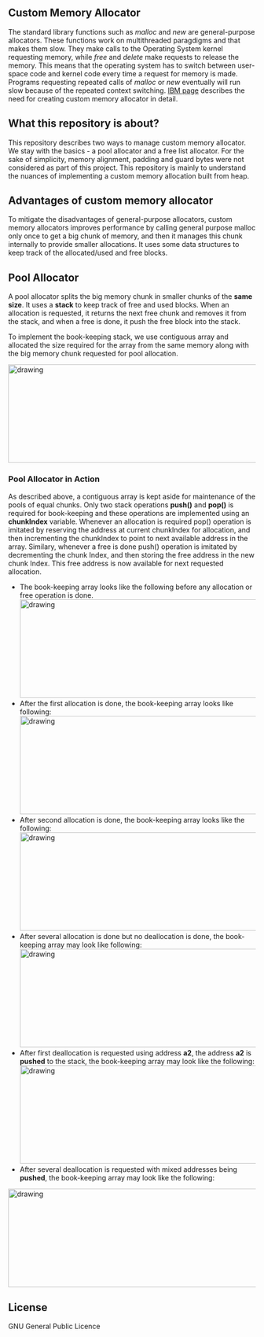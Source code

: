 ## Custom Memory Allocator

The standard library functions such as *malloc* and *new* are general-purpose allocators. These functions work on multithreaded paragdigms and that makes them slow. They make calls to the Operating System kernel requesting memory, while *free* and *delete* make requests to release the memory. This means that the operating system has to switch between user-space code and kernel code every time a request for memory is made. Programs requesting repeated calls of *malloc* or *new* eventually will run slow because of the repeated context switching. [IBM page] describes the need for creating custom memory allocator in detail.

## What this repository is about?

This repository describes two ways to manage custom memory allocator. We stay with the basics - a pool allocator and a free list allocator. For the sake of simplicity, memory alignment, padding and guard bytes were not considered as part of this project. This repository is mainly to understand the nuances of implementing a custom memory allocation built from heap. 

## Advantages of custom memory allocator

To mitigate the disadvantages of general-purpose allocators, custom memory allocators improves performance by calling general purpose malloc only once to get a big chunk of memory, and then it manages this chunk internally to provide smaller allocations. It uses some data structures to keep track of the allocated/used and free blocks.

## Pool Allocator

A pool allocator splits the big memory chunk in smaller chunks of the **same size**. It uses a **stack** to keep track of free and used blocks. When an allocation is requested, it returns the next free chunk and removes it from the stack, and when a free is done, it push the free block into the stack.

To implement the book-keeping stack, we use contiguous array and allocated the size required for the array from the same memory along with the big memory chunk requested for pool allocation.

<img src="https://user-images.githubusercontent.com/4752422/120124849-3a20bd00-c184-11eb-9c0d-4cff01d6cfed.png" alt="drawing" width="600" height="200"/>


### Pool Allocator in Action

As described above, a contiguous array is kept aside for maintenance of the pools of equal chunks. Only two stack operations **push()** and **pop()** is required for book-keeping and these operations are implemented using an **chunkIndex** variable. Whenever an allocation is required pop() operation is imitated by reserving the address at current chunkIndex for allocation, and then incrementing the chunkIndex to point to next available address in the array. Similary, whenever a free is done push() operation is imitated by decrementing the chunk Index, and then storing the free address in the new chunk Index. This free address is now available for next requested allocation.

* The book-keeping array looks like the following before any allocation or free operation is done.
  <img src="https://user-images.githubusercontent.com/4752422/120123798-042d0a00-c17f-11eb-8393-9b3be04e36c4.png" alt="drawing" width="600" height="200"/>
* After the first allocation is done, the book-keeping array looks like following:
  <img src="https://user-images.githubusercontent.com/4752422/120123876-6554dd80-c17f-11eb-9db7-701c001cddb5.png" alt="drawing" width="600" height="200"/>
* After second allocation is done, the book-keeping array looks like the following:                                                                                            
  <img src="https://user-images.githubusercontent.com/4752422/120123910-9503e580-c17f-11eb-80c9-fc752de0e8e0.png" alt="drawing" width="600" height="200"/>
* After several allocation is done but no deallocation is done, the book-keeping array may look like following:                                                                  
  <img src="https://user-images.githubusercontent.com/4752422/120123958-ca103800-c17f-11eb-976e-455a99bb9cf7.png" alt="drawing" width="600" height="200"/>
* After first deallocation is requested using address **a2**, the address **a2** is **pushed** to the stack, the book-keeping array may look like the following:                     
  <img src="https://user-images.githubusercontent.com/4752422/120124000-faf06d00-c17f-11eb-8121-1cd0cc4528e7.png" alt="drawing" width="600" height="200"/>
* After several deallocation is requested with mixed addresses being **pushed**, the book-keeping array may look like the following:
<img src="https://user-images.githubusercontent.com/4752422/120124042-2a9f7500-c180-11eb-8694-4b242bc21811.png" alt="drawing" width="600" height="200"/>

License
----

GNU General Public Licence


[IBM page]: <https://developer.ibm.com/technologies/systems/tutorials/au-memorymanager/>
